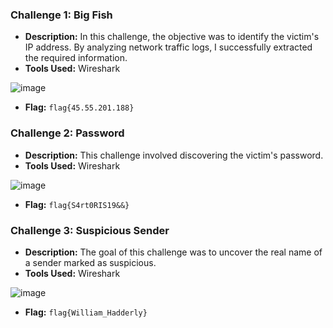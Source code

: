 ### Challenge 1: Big Fish

- **Description:** In this challenge, the objective was to identify the victim's IP address. By analyzing network traffic logs, I successfully extracted the required information.
- **Tools Used:** Wireshark

![image](https://github.com/x03ee/DeadFaceCTF-2024/blob/main/Phantom%20Operators/Big%20Fish/flag.png)

- **Flag:** `flag{45.55.201.188}`

### Challenge 2: Password

- **Description:** This challenge involved discovering the victim's password.
- **Tools Used:** Wireshark

![image](https://github.com/x03ee/DeadFaceCTF-2024/blob/main/Phantom%20Operators/Password/Password.png)

- **Flag:** `flag{S4rt0RIS19&&}`

### Challenge 3: Suspicious Sender

- **Description:** The goal of this challenge was to uncover the real name of a sender marked as suspicious.
- **Tools Used:** Wireshark

![image](https://github.com/x03ee/DeadFaceCTF-2024/blob/main/Phantom%20Operators/Suspicious%20Sender/flag.png)

- **Flag:** `flag{William_Hadderly}`

